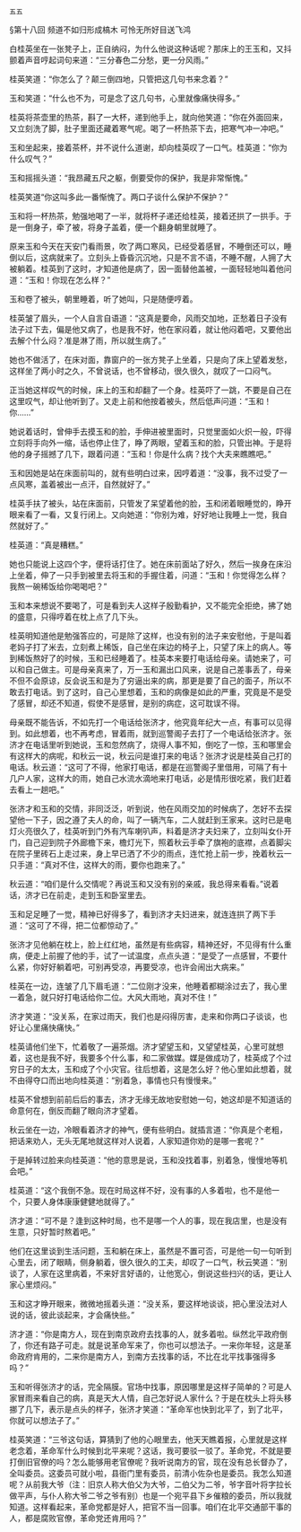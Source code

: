     五五 

   §第十八回 频道不如归形成槁木 可怜无所好目送飞鸿

   白桂英坐在一张凳子上，正自纳闷，为什么他说这种话呢？那床上的王玉和，又抖颤着声音哼起词句来道：“三分春色二分愁，更一分风雨。”

   桂英笑道：“你怎么了？颠三倒四地，只管把这几句书来念着？”

   玉和笑道：“什么也不为，可是念了这几句书，心里就像痛快得多。”

   桂英将茶壶里的热茶，斟了一大杯，递到他手上，就向他笑道：“你在外面回来，又立刻洗了脚，肚子里面还藏着寒气呢。喝了一杯热茶下去，把寒气冲一冲吧。”

   玉和坐起来，接着茶杯，并不说什么道谢，却向桂英叹了一口气。桂英道：“你为什么叹气？”

   玉和摇摇头道：“我昂藏五尺之躯，倒要受你的保护，我是非常惭愧。”

   桂英笑道“你这叫多此一番惭愧了。两口子谈什么保护不保护？”

   玉和将一杯热茶，勉强地喝了一半，就将杯子递还给桂英，接着还拱了一拱手。于是一倒身子，牵了被，将身子盖着，便一个翻身朝里就睡了。

   原来玉和今天在天安门看雨景，吹了两口寒风，已经受着感冒，不睡倒还可以，睡倒以后，这病就来了。立刻头上昏昏沉沉地，只是不言不语，不睡不醒，人拥了大被躺着。桂英到了这时，才知道他是病了，因一面替他盖被，一面轻轻地叫着他问道：“玉和！你现在怎么样？”

   玉和卷了被头，朝里睡着，听了她叫，只是随便哼着。

   桂英皱了眉头，一个人自言自语道：“这真是要命，风雨交加地，正愁着日子没有法子过下去，偏是他又病了，也是我不好，他在家闷着，就让他闷着吧，又要他出去解个什么闷？准是淋了雨，所以就生病了。”

   她也不做活了，在床对面，靠窗户的一张方凳子上坐着，只是向了床上望着发愁，这样坐了两小时之久，不曾说话，也不曾移动，很久很久，就叹了一口闷气。

   正当她这样叹气的时候，床上的玉和却翻了一个身。桂英吓了一跳，不要是自己在这里叹气，却让他听到了。又走上前和他按着被头，然后低声问道：“玉和！你……”

   她说着话时，曾伸手去摸玉和的脸，手伸进被里面时，只觉里面如火炽一般，吓得立刻将手向外一缩，话也停止住了，睁了两眼，望着玉和的脸，只管出神。于是将他的身子摇撼了几下，跟着问道：“玉和！你是什么病？找个大夫来瞧瞧吧。”

   玉和因她是站在床面前叫的，就有些明白过来，因哼着道：“没事，我不过受了一点风寒，盖着被出一点汗，自然就好了。”

   桂英手扶了被头，站在床面前，只管发了呆望着他的脸，玉和闭着眼睡觉的，睁开眼来看了一看，又复行闭上。又向她道：“你别为难，好好地让我睡上一觉，我自然就好了。”

   桂英道：“真是糟糕。”

   她也只能说上这四个字，便将话打住了。她在床前面站了好久，然后一挨身在床沿上坐着，伸了一只手到被里去将玉和的手握住着，问道：“玉和！你觉得怎么样？我熬一碗稀饭给你喝喝吧？”

   玉和本来想说不要喝了，可是看到夫人这样子殷勤看护，又不能完全拒绝，拂了她的盛意，只得哼着在枕上点了几下头。

   桂英明知道他是勉强答应的，可是除了这样，也没有别的法子来安慰他，于是叫着老妈子打了米去，立刻煮上稀饭，自己坐在床边的椅子上，只望了床上的病人。等到稀饭熬好了的时候，玉和已经睡着了。桂英本来要打电话给母亲。请她来了，可以和自己做主。可是母亲真来了，万一玉和漏出口风来，说是自己差事丢了，母亲不但不会原谅，反会说玉和是为了穷逼出来的病，那更是要了自己的面子，所以不敢去打电话。到了这时，自己心里想着，玉和的病像是如此的严重，究竟是不是受了感冒，却还不知道，假使不是感冒，是别的病症，这可耽误不得。

   母亲既不能告诉，不如先打一个电话给张济才，他究竟年纪大一点，有事可以见得到。如此想着，也不再考虑，冒着雨，就到巡警阁子去打了一个电话给张济才。张济才在电话里听到她说，玉和忽然病了，烧得人事不知，倒吃了一惊，玉和哪里会有这样大的病呢，和秋云一说，秋云问是谁打来的电话？张济才说是桂英自己打的电话。秋云道：“这可了不得，他家打电话，都是在巡警阁子里借用，可隔了有十几户人家，这样大的雨，她自己水流水滴地来打电话，必是情形很吃紧，我们赶着去看上一趟吧。”

   张济才和玉和的交情，非同泛泛，听到说，他在风雨交加的时候病了，怎好不去探望他一下子，因之遵了夫人的命，叫了一辆汽车，二人就赶到王家来。这时已是电灯火亮很久了，桂英听到门外有汽车喇叭声，料着是济才夫妇来了，立刻叫女仆开门，自己迎到院子外廊檐下来，檐灯光下，照着秋云手牵了旗袍的底襟，点着脚尖在院子里砖石上走过来，身上早已洒了不少的雨点，连忙抢上前一步，挽着秋云一只手道：“真对不住，这样大的雨，要你也跑来了。”

   秋云道：“咱们是什么交情呢？再说玉和又没有别的亲戚，我总得来看看。”说着话，济才已在前走，走到玉和卧室里去。

   玉和足足睡了一觉，精神已好得多了，看到济才夫妇进来，就连连拱了两下手道：“这可了不得，把二位都惊动了。”

   张济才见他躺在枕上，脸上红红地，虽然是有些病容，精神还好，不见得有什么重病，便走上前握了他的手，试了一试温度，点点头道：“是受了一点感冒，不要什么紧，你好好躺着吧，可别再受凉，再要受凉，也许会闹出大病来。”

   桂英在一边，连皱了几下眉毛道：“二位刚才没来，他睡着都糊涂过去了，我心里一着急，就只好打电话给你二位。大风大雨地，真对不住！”

   济才笑道：“没关系，在家过雨天，我们也是闷得厉害，走来和你两口子谈谈，也好让心里痛快痛快。”

   桂英请他们坐下，忙着敬了一遍茶烟。济才望望玉和，又望望桂英，心里可就想着，这也是我不好，我要多个什么事，和二家做媒。媒是做成功了，桂英成了个过穷日子的太太，玉和成了个小灾官。往后想着，这是怎么好？他心里如此想着，就不由得夺口而出地向桂英道：“别着急，事情也只有慢慢来。”

   桂英不曾想到前前后后的事去，济才无缘无故地安慰她一句，她这却是不知道话的命意何在，倒反而翻了眼向济才望着。

   秋云坐在一边，冷眼看着济才的神气，便有些明白。就插言道：“你真是个老粗，把话来劝人，无头无尾地就这样对人说着，人家知道你劝的是哪一套呢？”

   于是掉转过脸来向桂英道：“他的意思是说，玉和没找着事，别着急，慢慢地等机会吧。”

   桂英道：“这个我倒不急。现在时局这样不好，没有事的人多着啦，也不是他一个，只要人身体康康健健地就得了。”

   济才道：“可不是？逢到这种时局，也不是哪一个人的事，现在我店里，也是没有生意，只好暂时熬着吧。”

   他们在这里谈到生活问题，玉和躺在床上，虽然是不置可否，可是他一句一句听到心里去，闭了眼睛，侧身躺着，很久很久的工夫，却叹了一口气，秋云笑道：“别谈了，人家在这里病着，不来好言好语的，让他宽心，倒说这些扫兴的话，更让人家心里烦闷。”

   玉和这才睁开眼来，微微地摇着头道：“没关系，要这样地谈谈，把心里没法对人说的话，彼此谈起来，才会痛快些。”

   济才道：“你是南方人，现在到南京政府去找事的人，就多着啦。纵然北平政府倒了，你还有路子可走。就是说革命军来了，你也可以想法子。一来你年轻，这是革命政府肯用的，二来你是南方人，到南方去找事的话，不比在北平找事强得多吗？”

   玉和听得张济才的话，完全隔膜。官场中找事，原因哪里是这样子简单的？可是人家冒雨来看自己的病，真是天大人情，自己怎好说人家什么？于是在枕头上将头移挪了几下，表示是点头的样子，张济才笑道：“革命军也快到北平了，到了北平，你就可以想法子了。”

   桂英笑道：“三爷这句话，算猜到了他的心眼里去，他天天瞧着报，心里就是这样老念着，革命军什么时候到北平来呢？这话，我可要驳一驳了。革命党，不就是要打倒旧官僚的吗？怎么能够用老官僚呢？我听说南方的官，现在没有总长督办了，全叫委员。这委员可就小啦，县衙门里有委员，前清小佐杂也是委员。我怎么知道呢？从前我大爷（注：旧京人称大伯父为大爷，二伯父为二爷，爷字音叶将字拉长做平声，与仆人称大爷二爷之爷有别）也是一个宛平县下乡催粮的委员，所以我就知道。这样看起来，革命党都是好人，把官不当一回事。咱们在北平交通部干事的人，都是腐败官僚，革命党还肯用吗？”

